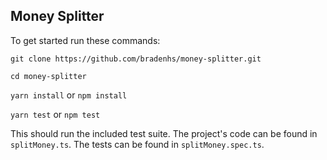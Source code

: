 ## Money Splitter

To get started run these commands:

`git clone https://github.com/bradenhs/money-splitter.git`

`cd money-splitter`

`yarn install` or `npm install`

`yarn test` or `npm test`

This should run the included test suite. The project's code can be found in `splitMoney.ts`. The
tests can be found in `splitMoney.spec.ts`.

